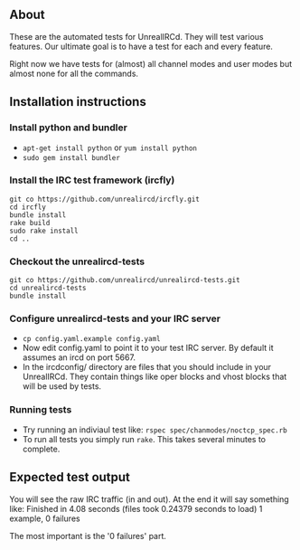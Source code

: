 ## About
These are the automated tests for UnrealIRCd. They will test various features.
Our ultimate goal is to have a test for each and every feature.

Right now we have tests for (almost) all channel modes and user modes but almost none for all the commands.

## Installation instructions

### Install python and bundler
* `apt-get install python` or `yum install python`
* `sudo gem install bundler`

### Install the IRC test framework (ircfly)
```
git co https://github.com/unrealircd/ircfly.git
cd ircfly
bundle install
rake build
sudo rake install
cd ..
```

### Checkout the unrealircd-tests
```
git co https://github.com/unrealircd/unrealircd-tests.git
cd unrealircd-tests
bundle install
```

### Configure unrealircd-tests and your IRC server
* `cp config.yaml.example config.yaml`
* Now edit config.yaml to point it to your test IRC server. By default it assumes an ircd on port 5667.
* In the ircdconfig/ directory are files that you should include in your UnrealIRCd. They contain things like oper blocks and vhost blocks that will be used by tests.

### Running tests
* Try running an indiviaul test like: `rspec spec/chanmodes/noctcp_spec.rb`
* To run all tests you simply run `rake`. This takes several minutes to complete.

## Expected test output
You will see the raw IRC traffic (in and out). At the end it will say something like:
Finished in 4.08 seconds (files took 0.24379 seconds to load)
1 example, 0 failures

The most important is the '0 failures' part.
